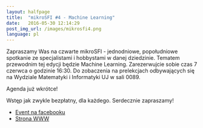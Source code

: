 ```yaml
---
layout: halfpage
title:  "mikroSFI #4 - Machine Learning"
date:   2016-05-30 12:14:29
post_img_url: /images/mikrosfi4.png
language: pl
---
```

Zapraszamy Was na czwarte mikroSFI - jednodniowe, popołudniowe spotkanie ze specjalistami i hobbystami w danej dziedzinie. Tematem przewodnim tej edycji będzie Machine Learning. Zarezerwujcie sobie czas 7 czerwca o godzinie 16:30. Do zobaczenia na prelekcjach odbywających się na Wydziale Matematyki i Informatyki UJ w sali 0089.

Agenda już wkrótce!

Wstęp jak zwykle bezpłatny, dla każdego. Serdecznie zapraszamy!

  - [Event na facebooku](https://www.facebook.com/events/205400189853358/)
  - [Strona WWW](https://mikro.sfi.org.pl)